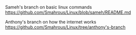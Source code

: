 Sameh's branch on basic linux commands  https://github.com/Smahrous/Linux/blob/sameh/README.md


Anthony's branch on how the internet works https://github.com/Smahrous/Linux/tree/anthony's-branch
